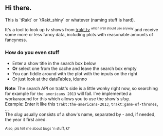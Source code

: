 ## Hi there.
<p class = "lead">This is `tRakt` or `tRakt_shiny` or whatever (naming stuff is hard).</p>

<p class = "lead">It's a tool to look up tv shows from <a href = 'http://trakt.tv'>trakt.tv</a> <sup><small>which y'all should use anyway</small></sup> and receive some more or less fancy data, including plots with reasonable amounts of fancyness.</p>

### How do you even stuff

* Enter a show title in the search box below 
* **Or** select one from the cache and leave the search box empty
* You can fiddle around with the plot with the inputs on the right
* Or just look at the dataTables, idunno

**Note**: The search API on trakt's side is a little wonky right now, so searching for example for `the americans 2013` will fail. I've implemented a workaraound for this which allows you to use the show's *slug*.  
Example: Enter it like this `trakt:the-americans-2013`, `trakt:game-of-thrones`, …  
The *slug* usually consists of a show's name, separated by - and, if needed, the year it first aired.

<small>Also, pls tell me about bugs 'n stuff, k?</small>
